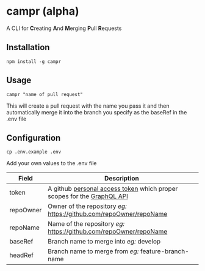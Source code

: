 # campr (alpha)

A CLI for **C**reating **A**nd **M**erging **P**ull **R**equests

## Installation

`npm install -g campr`

## Usage 

`campr "name of pull request"`

This will create a pull request with the name you pass it and then automatically merge it into the branch you specify as the baseRef in the .env file

## Configuration


`cp .env.example .env`

Add your own values to the .env file


| Field     | Description                                                                                                                                                                                                                |
| --------- | -------------------------------------------------------------------------------------------------------------------------------------------------------------------------------------------------------------------------- |
| token     | A github [personal access token](https://help.github.com/articles/creating-a-personal-access-token-for-the-command-line/) which proper scopes for the [GraphQL API](https://developer.github.com/v4/guides/forming-calls/) |
| repoOwner | Owner of the repository *eg:* https://github.com/repoOwner/repoName                                                                                                                                                        |
| repoName  | Name of the repository *eg:* https://github.com/repoOwner/repoName                                                                                                                                                         |
| baseRef   | Branch name to merge into *eg:* develop                                                                                                                                                                                    |
| headRef   | Branch name to merge from *eg:* feature-branch-name                                                                                                                                                                        |



<div style="width:100%;text-align:center;>

Proudly created by:

![Custom software intergrations](https://borderfree-dev.sunriseintegration.com/img/sunrise-integration-logo.png)
</div>